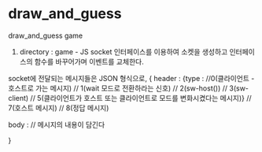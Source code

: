 # draw_and_guess
draw_and_guess game


1. directory : game - JS
socket 인터페이스를 이용하여 소켓을 생성하고 인터페이스의 함수를 바꾸어가며 이벤트를 교체한다.

socket에 전달되는 메시지들은 JSON 형식으로,
{
  header : {type : //0(클라이언트 - 호스트로 가는 메시지) // 1(wait 모드로 전환하라는 신호) // 2(sw-host()) 
  // 3(sw-client) // 5(클라이언트가 호스트 또는 클라이언트로 모드를 변화시켰다는 메시지)} // 7(호스트 메시지) // 8(정답 메시지)
  
  body : // 메시지의 내용이 담긴다

}



